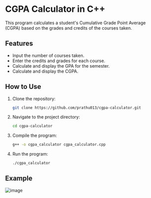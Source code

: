 # CGPA Calculator in C++

This program calculates a student's Cumulative Grade Point Average (CGPA) based on the grades and credits of the courses taken.

## Features
- Input the number of courses taken.
- Enter the credits and grades for each course.
- Calculate and display the GPA for the semester.
- Calculate and display the CGPA.

## How to Use
1. Clone the repository:
    ```bash
    git clone https://github.com/prathu013/cgpa-calculator.git
    ```
2. Navigate to the project directory:
    ```bash
    cd cgpa-calculator
    ```
3. Compile the program:
    ```bash
    g++ -o cgpa_calculator cgpa_calculator.cpp
    ```
4. Run the program:
    ```bash
    ./cgpa_calculator
    ```

## Example


![image](https://github.com/user-attachments/assets/047346c8-b85b-46f6-b05d-945e7a8279ad)

